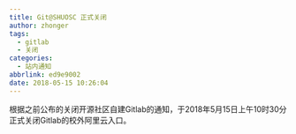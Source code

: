 ```yaml
---
title: Git@SHUOSC 正式关闭
author: zhonger
tags:
  - gitlab
  - 关闭
categories:
  - 站内通知
abbrlink: ed9e9002
date: 2018-05-15 10:26:04
---
```


根据之前公布的关闭开源社区自建Gitlab的通知，于2018年5月15日上午10时30分正式关闭Gitlab的校外阿里云入口。